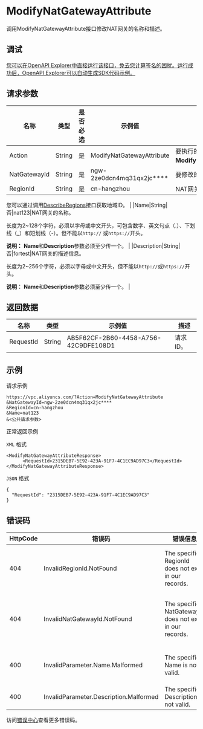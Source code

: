 # ModifyNatGatewayAttribute

调用ModifyNatGatewayAttribute接口修改NAT网关的名称和描述。

## 调试

[您可以在OpenAPI Explorer中直接运行该接口，免去您计算签名的困扰。运行成功后，OpenAPI Explorer可以自动生成SDK代码示例。](https://api.aliyun.com/#product=Vpc&api=ModifyNatGatewayAttribute&type=RPC&version=2016-04-28)

## 请求参数

|名称|类型|是否必选|示例值|描述|
|--|--|----|---|--|
|Action|String|是|ModifyNatGatewayAttribute|要执行的操作，取值： **ModifyNatGatewayAttribute**。 |
|NatGatewayId|String|是|ngw-2ze0dcn4mq31qx2jc\*\*\*\*|要修改的NAT网关的ID。 |
|RegionId|String|是|cn-hangzhou|NAT网关所在的地域。

 您可以通过调用[DescribeRegions](~~36063~~)接口获取地域ID。 |
|Name|String|否|nat123|NAT网关的名称。

 长度为2~128个字符，必须以字母或中文开头，可包含数字、英文句点（.）、下划线（\_）和短划线（-）。但不能以`http://` 或`https://`开头。

 **说明：** **Name**和**Description**参数必须至少传一个。 |
|Description|String|否|fortest|NAT网关的描述信息。

 长度为2~256个字符，必须以字母或中文开头，但不能以`http://`或`https://`开头。

 **说明：** **Name**和**Description**参数必须至少传一个。 |

## 返回数据

|名称|类型|示例值|描述|
|--|--|---|--|
|RequestId|String|AB5F62CF-2B60-4458-A756-42C9DFE108D1|请求ID。 |

## 示例

请求示例

```
https://vpc.aliyuncs.com/?Action=ModifyNatGatewayAttribute
&NatGatewayId=ngw-2ze0dcn4mq31qx2jc****
&RegionId=cn-hangzhou
&Name=nat123
&<公共请求参数>
```

正常返回示例

`XML` 格式

```
<ModifyNatGatewayAttributeResponse>
	  <RequestId>2315DEB7-5E92-423A-91F7-4C1EC9AD97C3</RequestId>
</ModifyNatGatewayAttributeResponse>
```

`JSON` 格式

```
{
  "RequestId": "2315DEB7-5E92-423A-91F7-4C1EC9AD97C3"
}
```

## 错误码

|HttpCode|错误码|错误信息|描述|
|--------|---|----|--|
|404|InvalidRegionId.NotFound|The specified RegionId does not exist in our records.|指定的 RegionId 不存在，请您检查此产品在该地域是否可用。|
|404|InvalidNatGatewayId.NotFound|The specified NatGatewayId does not exist in our records.|指定的 NatGatewayId 不存在，请您检查填写的 NatGatewayId 是否正确。|
|400|InvalidParameter.Name.Malformed|The specified Name is not valid.|该名称不合法，请您按照正确的格式书写名称。|
|400|InvalidParameter.Description.Malformed|The specified Description is not valid.|该描述不合法。|

访问[错误中心](https://error-center.alibabacloud.com/status/product/Vpc)查看更多错误码。

